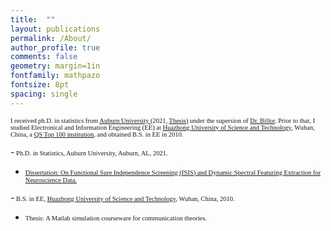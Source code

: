 ```yaml
---
title:  ""
layout: publications
permalink: /About/
author_profile: true
comments: false
geometry: margin=1in
fontfamily: mathpazo
fontsize: 8pt
spacing: single
---
```



<span style="font-family:Times New Roman; font-size:0.75em;"> I received ph.D. in statistics from <a href="https://www.auburn.edu/cosam/departments/math/index.htm">Auburn University </a> (2021, <a href="https://etd.auburn.edu/handle/10415/8064">Thesis)</a> under the supersion of <a href="https://www.auburn.edu/cosam/climate_resilience/people/faculty/billor.htm"> Dr. Billor</a>. Prior to that, I studied Electronical and Information Engineering (EE) at <a href="https://english.hust.edu.cn/">Huazhong University of Science and Technology</a>, Wuhan, China, a <a href="https://en.wikipedia.org/wiki/Huazhong_University_of_Science_and_Technology">  QS Top 100 institution</a>, and obtained B.S. in EE in 2010. </span>



-<span style="font-family:Times New Roman; font-size:0.75em;"> 
Ph.D. in Statistics, Auburn University, Auburn, AL, 2021.</span>
- <span style="font-family:Times New Roman; font-size:0.75em;"> <a href="https://etd.auburn.edu/handle/10415/8064">Dissertation: On Functional Sure Independence Screening (fSIS) and Dynamic Spectral Featuring Extraction for Neuroscience Data.</a></span>


-<span style="font-family:Times New Roman; font-size:0.75em;"> 
B.S. in EE, <a href="https://english.hust.edu.cn/">Huazhong University of Science and Technology</a>, Wuhan, China, 2010. </span>
- <span style="font-family:Times New Roman; font-size:0.75em;"> Thesis: A Matlab simulation courseware for communication theories. </span>





